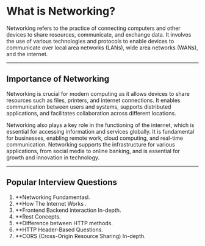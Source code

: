 # What is Networking?

Networking refers to the practice of connecting computers and other devices to share resources, communicate, and exchange data. It involves the use of various technologies and protocols to enable devices to communicate over local area networks (LANs), wide area networks (WANs), and the internet.

---

## Importance of Networking

Networking is crucial for modern computing as it allows devices to share resources such as files, printers, and internet connections. It enables communication between users and systems, supports distributed applications, and facilitates collaboration across different locations.

Networking also plays a key role in the functioning of the internet, which is essential for accessing information and services globally. It is fundamental for businesses, enabling remote work, cloud computing, and real-time communication. Networking supports the infrastructure for various applications, from social media to online banking, and is essential for growth and innovation in technology.

---

## Popular Interview Questions

1. **Networking Fundamentasl.
2. **How The Internet Works .
3. **Frontend Backend interaction In-depth.
4. **Rest Concepts.
5. **Difference between HTTP methods.
6. **HTTP Header-Based Questions.
7. **CORS (Cross-Origin Resource Sharing) In-depth.